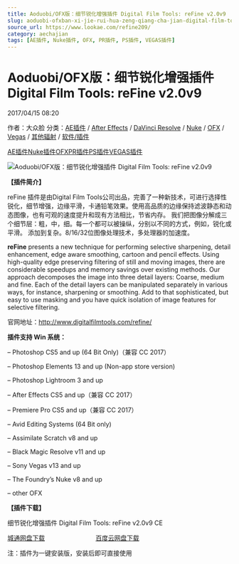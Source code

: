 ```yaml
---
title: Aoduobi/OFX版：细节锐化增强插件 Digital Film Tools: reFine v2.0v9
slug: aoduobi-ofxban-xi-jie-rui-hua-zeng-qiang-cha-jian-digital-film-tools-refine-v2-0v9
source_url: https://www.lookae.com/refine209/
category: aechajian
tags: [AE插件, Nuke插件, OFX, PR插件, PS插件, VEGAS插件]
---
```

# Aoduobi/OFX版：细节锐化增强插件 Digital Film Tools: reFine v2.0v9

2017/04/15 08:20

作者：大众脸
分类：[AE插件](https://www.lookae.com/after-effects/aechajian/) / [After Effects](https://www.lookae.com/after-effects/) / [DaVinci Resolve](https://www.lookae.com/qitarjcj/resolvezy/) / [Nuke](https://www.lookae.com/qitarjcj/nukezy/) / [OFX](https://www.lookae.com/qitarjcj/ofxzy/) / [Vegas](https://www.lookae.com/qitarjcj/vegaszy/) / [其他辐射](https://www.lookae.com/others/) / [软件/插件](https://www.lookae.com/qitarjcj/)

[AE插件](https://www.lookae.com/tag/ae%e6%8f%92%e4%bb%b6/)[Nuke插件](https://www.lookae.com/tag/nuke%e6%8f%92%e4%bb%b6/)[OFX](https://www.lookae.com/tag/ofx/)[PR插件](https://www.lookae.com/tag/pr%e6%8f%92%e4%bb%b6/)[PS插件](https://www.lookae.com/tag/ps%e6%8f%92%e4%bb%b6/)[VEGAS插件](https://www.lookae.com/tag/vegas%e6%8f%92%e4%bb%b6/)

![Aoduobi/OFX版：细节锐化增强插件 Digital Film Tools: reFine v2.0v9](https://www.lookae.com/wp-content/uploads/2016/08/reFine.jpg "Aoduobi/OFX版：细节锐化增强插件 Digital Film Tools: reFine v2.0v9-LookAE.com")

**【插件简介】**

reFine 插件是由Digital Film Tools公司出品，完善了一种新技术，可进行选择性锐化，细节增强，边缘平滑，卡通铅笔效果。使用高品质的边缘保持滤波静态和动态图像，也有可观的速度提升和现有方法相比，节省内存。 我们把图像分解成三个细节层：粗，中，细。每一个都可以被操纵，分别以不同的方式，例如，锐化或平滑。 添加到复杂。8/16/32位图像处理技术，多处理器的加速度。

**reFine** presents a new technique for performing selective sharpening, detail enhancement, edge aware smoothing, cartoon and pencil effects. Using high-quality edge preserving filtering of still and moving images, there are considerable speedups and memory savings over existing methods. Our approach decomposes the image into three detail layers: Coarse, medium and fine. Each of the detail layers can be manipulated separately in various ways, for instance, sharpening or smoothing. Add to that sophisticated, but easy to use masking and you have quick isolation of image features for selective filtering.

官网地址：http://www.digitalfilmtools.com/refine/

**插件支持 Win 系统：**

– Photoshop CS5 and up (64 Bit Only)（兼容 CC 2017）

– Photoshop Elements 13 and up (Non-app store version)

– Photoshop Lightroom 3 and up

– After Effects CS5 and up（兼容 CC 2017）

– Premiere Pro CS5 and up（兼容 CC 2017）

– Avid Editing Systems (64 Bit only)

– Assimilate Scratch v8 and up

– Black Magic Resolve v11 and up

– Sony Vegas v13 and up

– The Foundry’s Nuke v8 and up

– other OFX

**【插件下载】**

细节锐化增强插件 Digital Film Tools: reFine v2.0v9 CE

[城通网盘下载](https://lookae.ctfile.com/fs/L8A198476574)                             [百度云网盘下载](https://pan.baidu.com/s/1geK2zeF)

注：插件为一键安装版，安装后即可直接使用
